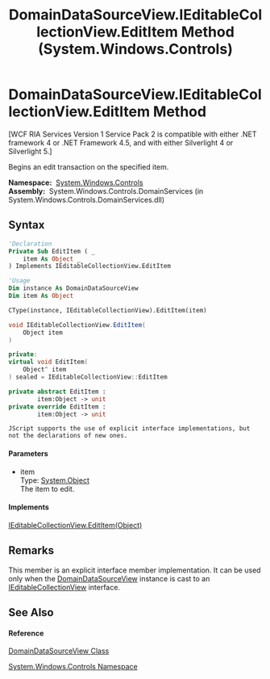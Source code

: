 ﻿---
title: DomainDataSourceView.IEditableCollectionView.EditItem Method  (System.Windows.Controls)
TOCTitle: IEditableCollectionView.EditItem Method
ms:assetid: M:System.Windows.Controls.DomainDataSourceView.System#ComponentModel#IEditableCollectionView#EditItem(System.Object)
ms:mtpsurl: https://msdn.microsoft.com/en-us/library/Ff422780(v=VS.91)
ms:contentKeyID: 28755150
ms.date: 01/27/2012
mtps_version: v=VS.91
f1_keywords:
- System.Windows.Controls.DomainDataSourceView.IEditableCollectionView.EditItem
dev_langs:
- CSharp
- JScript
- VB
- FSharp
- c++
api_location:
- System.Windows.Controls.DomainServices.dll
api_name:
- System.Windows.Controls.DomainDataSourceView.EditItem
api_type:
- Managed
topic_type:
- apiref
- kbSyntax
product_family_name: VS
ROBOTS: INDEX,FOLLOW
---

# DomainDataSourceView.IEditableCollectionView.EditItem Method

\[WCF RIA Services Version 1 Service Pack 2 is compatible with either .NET framework 4 or .NET Framework 4.5, and with either Silverlight 4 or Silverlight 5.\]

Begins an edit transaction on the specified item.

**Namespace:**  [System.Windows.Controls](ms590941\(v=vs.91\).md)  
**Assembly:**  System.Windows.Controls.DomainServices (in System.Windows.Controls.DomainServices.dll)

## Syntax

``` vb
'Declaration
Private Sub EditItem ( _
    item As Object _
) Implements IEditableCollectionView.EditItem
```

``` vb
'Usage
Dim instance As DomainDataSourceView
Dim item As Object

CType(instance, IEditableCollectionView).EditItem(item)
```

``` csharp
void IEditableCollectionView.EditItem(
    Object item
)
```

``` c++
private:
virtual void EditItem(
    Object^ item
) sealed = IEditableCollectionView::EditItem
```

``` fsharp
private abstract EditItem : 
        item:Object -> unit 
private override EditItem : 
        item:Object -> unit 
```

``` jscript
JScript supports the use of explicit interface implementations, but not the declarations of new ones.
```

#### Parameters

  - item  
    Type: [System.Object](https://msdn.microsoft.com/en-us/library/e5kfa45b)  
    The item to edit.  

#### Implements

[IEditableCollectionView.EditItem(Object)](https://msdn.microsoft.com/en-us/library/m:system.componentmodel.ieditablecollectionview.edititem\(system.object\)\(v=VS.91\))  

## Remarks

This member is an explicit interface member implementation. It can be used only when the [DomainDataSourceView](ff422675\(v=vs.91\).md) instance is cast to an [IEditableCollectionView](https://msdn.microsoft.com/en-us/library/Cc452090) interface.

## See Also

#### Reference

[DomainDataSourceView Class](ff422675\(v=vs.91\).md)

[System.Windows.Controls Namespace](ms590941\(v=vs.91\).md)

